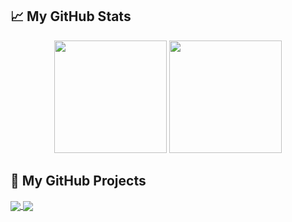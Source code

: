 
## 📈 **My GitHub Stats**

<div align="center">
  <img height="180em" src="https://github-readme-stats.vercel.app/api?username=TimBjorkegren&show_icons=true&hide_border=true&theme=radical" />
  <img height="180em" src="https://github-readme-stats.vercel.app/api/top-langs/?username=TimBjorkegren&layout=compact&hide_border=true&theme=radical" />
</div>

## 🚧 **My GitHub Projects**
<a href="https://github.com/chillout32/SkibidiHotels">
  <img align="center" src="https://github-readme-stats.vercel.app/api/pin/?username=chillout32&repo=SkibidiHotels&theme=radical" />
</a>
<a href="https://github.com/TimBjorkegren/Pokedex">
  <img align="center" src="https://github-readme-stats.vercel.app/api/pin/?username=TimBjorkegren&repo=Pokedex&theme=radical" />
</a>
